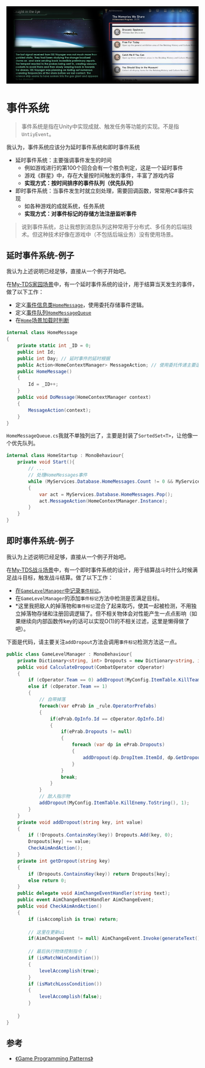 <img src="../img/eventsystem-1.png">

# 事件系统

> 事件系统是指在Unity中实现成就、触发任务等功能的实现。不是指`UntiyEvent`。

我认为，事件系统应该分为延时事件系统和即时事件系统
- 延时事件系统：主要强调事件发生的时间
    - 例如游戏进行的第100个回合会有一个胜负判定，这是一个延时事件
    - 游戏《群星》中，存在大量按时间触发的事件，丰富了游戏内容
    - **实现方式：按时间排序的事件队列（优先队列）**
- 即时事件系统：当事件发生时就立刻处理，需要回调函数，常常用C#事件实现
    - 如各种游戏的成就系统，任务系统
    - **实现方式：对事件标记的存储方法注册监听事件**

> 说到事件系统，总让我想到消息队列这种常用于分布式、多任务的后端技术。但这种技术好像在游戏中（不包括后端业务）没有使用场景。

## 延时事件系统-例子
我认为上述说明已经足够，直接从一个例子开始吧。

在[My-TDS家园场景](https://github.com/Unarimit/my-topdown-shooting-game/tree/dev/Assets/Scripts/HomeLogic)中，有一个延时事件系统的设计，用于结算当天发生的事件，做了以下工作：
- 定义[事件信息类`HomeMessage`](https://github.com/Unarimit/my-topdown-shooting-game/blob/dev/Assets/Scripts/Entities/HomeMessage/HomeMessage.cs)，使用委托存储事件逻辑。
- 定义[事件队列`HomeMessageQueue`](https://github.com/Unarimit/my-topdown-shooting-game/blob/dev/Assets/Scripts/Entities/HomeMessage/HomeMessageQueue.cs)
- 在[`Home`场景加载时判断](https://github.com/Unarimit/my-topdown-shooting-game/blob/dev/Assets/Scripts/HomeLogic/HomeStartup.cs)

```cs
internal class HomeMessage
{
    private static int _ID = 0;
    public int Id;
    public int Day; // 延时事件的延时根据
    public Action<HomeContextManager> MessageAction; // 使用委托传递主要逻辑
    public HomeMessage()
    {
        Id = _ID++;
    }
    public void DoMessage(HomeContextManager context)
    {
        MessageAction(context);
    }
}
```
`HomeMessageQueue.cs`我就不单独列出了，主要是封装了`SortedSet<T>`，让他像一个优先队列。

```cs
internal class HomeStartup : MonoBehaviour{
    private void Start(){
        // ...
        // 处理HomeMessages事件
        while (MyServices.Database.HomeMessages.Count != 0 && MyServices.Database.HomeMessages.Peek().Day <= MyServices.GameDataHelper.DayNow)
        {
            var act = MyServices.Database.HomeMessages.Pop();
            act.MessageAction(HomeContextManager.Instance);
        }
    }
}
```

## 即时事件系统-例子
我认为上述说明已经足够，直接从一个例子开始吧。

在[My-TDS战斗场景](https://github.com/Unarimit/my-topdown-shooting-game/tree/dev/Assets/Scripts/CombatLogic)中，有一个即时事件系统的设计，用于结算战斗时什么时候满足战斗目标，触发战斗结算。做了以下工作：
- [在`GameLevelManager`中记录`事件标记`](https://github.com/Unarimit/my-topdown-shooting-game/blob/dev/Assets/Scripts/CombatLogic/LevelLogic/GameLevelManager.cs)。
- 在`GameLevelManager`的添加`事件标记`方法中检测是否满足目标。
- *这里我把敌人的掉落物和`事件标记`混合了起来取巧，使其一起被检测，不用独立掉落物存储和注册回调逻辑了。但不相关物体会对性能产生一点点影响（如果继续向内部函数传key的话可以实现O(1)的不相关过滤，这里是懒得做了吧）。

下面是代码，请主要关注`addDropout`方法会调用`事件标记`检测方法这一点。

```cs
public class GameLevelManager : MonoBehaviour{
    private Dictionary<string, int> Dropouts = new Dictionary<string, int>();
    public void CalculateDropout(CombatOperator cOperator)
    {
        if (cOperator.Team == 0) addDropout(MyConfig.ItemTable.KillTeam.ToString(), 1);
        else if (cOperator.Team == 1)
        {
            // 自带掉落
            foreach(var ePrab in _rule.OperatorPrefabs)
            {
                if(ePrab.OpInfo.Id == cOperator.OpInfo.Id)
                {
                    if(ePrab.Dropouts != null)
                    {
                        foreach (var dp in ePrab.Dropouts)
                        {
                            addDropout(dp.DropItem.ItemId, dp.GetDropoutAmount());
                        }
                    }
                    break;
                }
            }
            // 敌人指示物
            addDropout(MyConfig.ItemTable.KillEnemy.ToString(), 1);
        }
    }
    private void addDropout(string key, int value)
    {
        if (!Dropouts.ContainsKey(key)) Dropouts.Add(key, 0);
        Dropouts[key] += value;
        CheckAimAndAction();
    }
    private int getDropout(string key)
    {
        if (Dropouts.ContainsKey(key)) return Dropouts[key];
        else return 0;
    }
    public delegate void AimChangeEventHandler(string text);
    public event AimChangeEventHandler AimChangeEvent;
    public void CheckAimAndAction()
    {
        if (isAccomplish is true) return;

        // 这里在更新ui
        if(AimChangeEvent != null) AimChangeEvent.Invoke(generateText());

        // 最后执行物体控制指令（
        if (isMatchWinCondition())
        {
            levelAccomplish(true);
        }
        if (isMatchLossCondition())
        {
            levelAccomplish(false);
        }

    }
}
```

## 参考
- [《Game Programming Patterns》](https://gameprogrammingpatterns.com/)